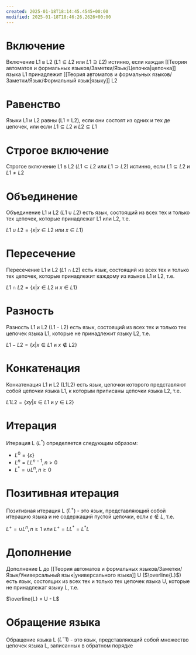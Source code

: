 ```yaml
---
created: 2025-01-18T18:14:45.4545+00:00
modified: 2025-01-18T18:46:26.2626+00:00
---
```

# Включение
Включение L1 в L2 ($L1 \subseteq L2$ или $L1 \supseteq L2$) истинно, если каждая [[Теория автоматов и формальных языков/Заметки/Язык/Цепочка|цепочка]] языка L1 принадлежит [[Теория автоматов и формальных языков/Заметки/Язык/Формальный язык|языку]] L2

# Равенство
Языки L1 и L2 равны (L1 = L2), если они состоят из одних и тех де цепочек, или если $L1 \subseteq L2$ и $L2 \subseteq L1$

# Строгое включение
Строгое включение L1 в L2 ($L1 \subset L2$ или $L1 \supset L2$) истинно, если $L1 \subseteq L2$ и $L1 \neq L2$

# Объединение
Объединение L1 и L2 ($L1 \cup L2$) есть язык, состоящий из всех тех и только тех цепочек, которые принадлежат L1 или L2, т.е. 

$L1 \cup L2 = \{x | x \in L2$ или $x \in L1\}$ 

# Пересечение
Пересечение L1 и L2 ($L1 \cap L2$) есть язык, состоящий из всех тех и только тех цепочек, которые принадлежит каждому из языков L1 и L2, т.е.

$L1 \cap L2 = \{x | x \in L2$ и $x \in L1\}$ 

# Разность
Разность L1 и L2 (L1 - L2) есть язык, состоящий из всех тех и только тех цепочек языка L1, которые не принадлежит языку L2, т.е.

$L1 - L2 = \{x | x \in L1$ и $x \notin L2\}$ 

# Конкатенация
Конкатенация L1 и L2 (L1L2) есть язык, цепочки которого представляют собой цепочки языка L1, к которым приписаны цепочки языка L2, т.е.

$L1L2 = \{xy | x \in L1$ и $y \in L2\}$ 

# Итерация
Итерация L ($L^*$) определяется следующим образом:
- $L^0 = \{\varepsilon\}$
- $L^n=LL^{n-1}, n > 0$
- $L^*=\cup L^n,n\geq0$
# Позитивная итерация
Позитивная итерация L ($L^+$) - это язык, представляющий собой итерацию языка и не содержащий пустой цепочки, если $\varepsilon \notin L$, т.е.

$L^+ = \cup L^n, n \geq 1$ или $L^+ = LL^* = L^*L$

# Дополнение
Дополнение L до [[Теория автоматов и формальных языков/Заметки/Язык/Универсальный язык|универсального языка]] U ($\overline{L}$) есть язык, состоящих из всех тех и только тех цепочек языка U, которые не принадлежат языку L, т.е.

$\overline{L} = U - L$

# Обращение языка
Обращение языка L ($L^-1$) - это язык, представляющий собой множество цепочек языка L, записанных в обратном порядке